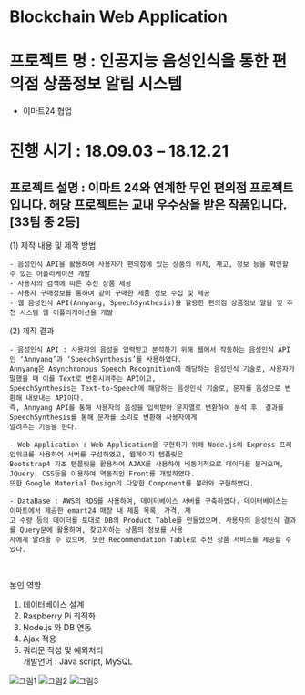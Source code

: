 # Blockchain Web Application
# 프로젝트 명 : 인공지능 음성인식을 통한 편의점 상품정보 알림 시스템
- 이마트24 협업
# 진행 시기 : 18.09.03 – 18.12.21 
## 프로젝트 설명 : 이마트 24와 연계한 무인 편의점 프로젝트 입니다. 해당 프로젝트는 교내 우수상을 받은 작품입니다. [33팀 중 2등]
(1) 제작 내용 및 제작 방법

 	- 음성인식 API을 활용하여 사용자가 편의점에 있는 상품의 위치, 재고, 정보 등을 확인할 수 있는 어플리케이션 개발
 	- 사용자의 검색에 따른 추천 상품 제공
 	- 사용자 구매정보를 통하여 같이 구매한 제품 정보 수집 및 제공
 	- 웹 음성인식 API(Annyang, SpeechSynthesis)을 활용한 편의점 상품정보 알림 및 추천 시스템 웹 어플리케이션을 개발

(2) 제작 결과

	- 음성인식 API : 사용자의 음성을 입력받고 분석하기 위해 웹에서 작동하는 음성인식 API인 ‘Annyang’과 ‘SpeechSynthesis’를 사용하였다.
	Annyang은 Asynchronous Speech Recognition에 해당하는 음성인식 기술로, 사용자가 말했을 때 이를 Text로 변환시켜주는 API이고,
	SpeechSynthesis는 Text-to-Speech에 해당하는 음성인식 기술로, 문자를 음성으로 변환해 내보내는 API이다.
	즉, Annyang API를 통해 사용자의 음성을 입력받아 문자열로 변환하여 분석 후, 결과를 SpeechSynthesis를 통해 문자를 소리로 변환해 사용자에게 
	알려주는 기능을 한다.

	- Web Application : Web Application을 구현하기 위해 Node.js의 Express 프레임워크를 사용하여 서버를 구성하였고, 웹페이지 템플릿은 
	Bootstrap4 기초 템플릿을 활용하여 AJAX를 사용하여 비동기적으로 데이터를 불러오며, JQuery, CSS등을 이용하여 역동적인 Front를 개발하였다. 
	또한 Google Material Design의 다양한 Component를 불러와 구현하였다.

 	- DataBase : AWS의 RDS를 사용하여, 데이터베이스 서버를 구축하였다. 데이터베이스는 이마트에서 제공한 emart24 매장 내 제품 목록, 가격, 재
	고 수량 등의 데이터를 토대로 DB의 Product Table를 만들었으며, 사용자의 음성인식 결과를 Query문에 활용하여, 찾고자하는 상품의 정보를 사용
	자에게 알려줄 수 있으며, 또한 Recommendation Table로 추천 상품 서비스를 제공할 수 있다. 
<br>

본인 역할<br>
1. 데이터베이스 설계<br>
2. Raspberry Pi 최적화<br>
3. Node.js 와 DB 연동<br>
4. Ajax 적용<br>
5. 쿼리문 작성 및 예외처리<br>
개발언어 : Java script, MySQL

![그림1](https://user-images.githubusercontent.com/15652602/63578442-72689400-c5cb-11e9-9419-ab5c3b0575da.png)
![그림2](https://user-images.githubusercontent.com/15652602/63578443-73012a80-c5cb-11e9-9ae4-e11be0b0b30d.png)
![그림3](https://user-images.githubusercontent.com/15652602/63578444-73012a80-c5cb-11e9-8649-0a08731739d0.png)
